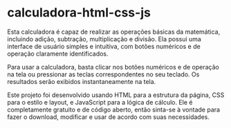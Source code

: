 # calculadora-html-css-js
Esta calculadora é capaz de realizar as operações básicas da matemática, incluindo adição, subtração, multiplicação e divisão. Ela possui uma interface de usuário simples e intuitiva, com botões numéricos e de operação claramente identificados.

Para usar a calculadora, basta clicar nos botões numéricos e de operação na tela ou pressionar as teclas correspondentes no seu teclado. Os resultados serão exibidos instantaneamente na tela.

Este projeto foi desenvolvido usando HTML para a estrutura da página, CSS para o estilo e layout, e JavaScript para a lógica de cálculo. Ele é completamente gratuito e de código aberto, então sinta-se à vontade para fazer o download, modificar e usar de acordo com suas necessidades.
